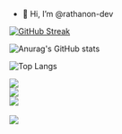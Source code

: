 - 👋 Hi, I’m @rathanon-dev
  
[![GitHub Streak](https://streak-stats.demolab.com?user=%20rathanon-dev&date_format=M%20j%5B%2C%20Y%5D&exclude_days=Fri)](https://git.io/streak-stats)
 
![Anurag's GitHub stats](https://github-readme-stats.vercel.app/api?username=rathanon-dev&show_icons=true)

![Top Langs](https://github-readme-stats.vercel.app/api/top-langs/?username=rathanon-dev&layout=compact)
 

<div>
  <div>
<!--     <p>Language</p> -->
    <a href="https://skillicons.dev">
      <img src="https://skillicons.dev/icons?i=c,cs,cpp,js,ts,py" />
    </a>
  </div>

  <div>
<!--     <p>Framework</p> -->
    <a href="https://skillicons.dev">
      <img src="https://skillicons.dev/icons?i=materialui,mysql,nextjs,nginx,nodejs,sequelize,tensorflow,pytorch,opencv" />
    </a>
  </div>

  <div>
<!--     <p>Base System</p> -->
    <a href="https://skillicons.dev">
      <img src="https://skillicons.dev/icons?i=linux,windows,vscode,git,bash,docker,vim,yarn,postman" />
    </a>
  </div>
</div>
<br>
<a href="https://u8views.com/github/rathanon-dev"><img src="https://u8views.com/api/v1/github/profiles/182455537/views/day-week-month-total-count.svg"></a>
